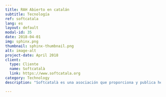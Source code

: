 ```yaml
---
title: RAH Abierto en catalán
subtitle: Tecnología
ref: softcatala
lang: es
layout: default
modal-id: 35
date: 2018-04-01
img: sphinx.png
thumbnail: sphinx-thumbnail.png
alt: image-alt
project-date: April 2018
client:
  type: Cliente
  name: Softcatalà
  link: https://www.softcatala.org 
category: Technology
description: "Softcatalà es una asociación que proporciona y publica herramientas informáticas abiertas para catalanoparlantes. Quería disponer de un sistema de reconocimiento del habla (RAH) de código abierto destinado a profesionales del desarrollo, <i>makers>/i> y posibles entidades proveedoras tecnológicas que quisieran integrar el catalán en sus servicios. Para construir una versión inicial de RAH en catalán, creamos un corpus de grabaciones con su transcripción, aprovechando los vídeos subtitulados disponibles de la televisión catalana. Luego, con la tecnología CMUSphinx, entrenamos los modelos de RAH. Cerramos esta fase de desarrollo con la publicación de los modelos de RAH y los <i>scripts</i> necesarios para compilarlos en <a href='https://github.com/collectivat/cmusphinx-models'>github</a> para el uso de la comunidad."

---
```

